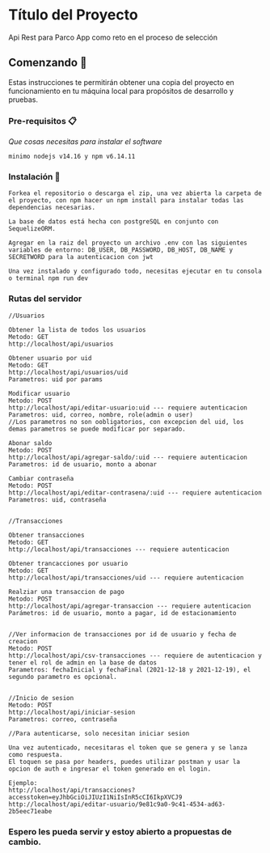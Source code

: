 # Título del Proyecto

<p>Api Rest para Parco App como reto en el proceso de selección</p>

## Comenzando 🚀

<p>Estas instrucciones te permitirán obtener una copia del proyecto en funcionamiento en tu máquina local para propósitos de desarrollo y pruebas.</p>

### Pre-requisitos 📋

_Que cosas necesitas para instalar el software_

```
minimo nodejs v14.16 y npm v6.14.11
```

### Instalación 🔧

```
Forkea el repositorio o descarga el zip, una vez abierta la carpeta de el proyecto, con npm hacer un npm install para instalar todas las dependencias necesarias.

La base de datos está hecha con postgreSQL en conjunto con SequelizeORM.

Agregar en la raiz del proyecto un archivo .env con las siguientes variables de entorno: DB_USER, DB_PASSWORD, DB_HOST, DB_NAME y SECRETWORD para la autenticacion con jwt

Una vez instalado y configurado todo, necesitas ejecutar en tu consola o terminal npm run dev
```

### Rutas del servidor

```
//Usuarios

Obtener la lista de todos los usuarios
Metodo: GET
http://localhost/api/usuarios

Obtener usuario por uid
Metodo: GET
http://localhost/api/usuarios/uid
Parametros: uid por params

Modificar usuario
Metodo: POST
http://localhost/api/editar-usuario:uid --- requiere autenticacion
Parametros: uid, correo, nombre, role(admin o user)
//Los parametros no son oobligatorios, con excepcion del uid, los demas parametros se puede modificar por separado.

Abonar saldo
Metodo: POST
http://localhost/api/agregar-saldo/:uid --- requiere autenticacion
Parametros: id de usuario, monto a abonar

Cambiar contraseña
Metodo: POST
http://localhost/api/editar-contrasena/:uid --- requiere autenticacion
Parametros: uid, contraseña


//Transacciones

Obtener transacciones
Metodo: GET
http://localhost/api/transacciones --- requiere autenticacion

Obtener trancacciones por usuario
Metodo: GET
http://localhost/api/transacciones/uid --- requiere autenticacion

Realziar una transaccion de pago
Metodo: POST
http://localhost/api/agregar-transaccion --- requiere autenticacion
Parámetros: id de usuario, monto a pagar, id de estacionamiento


//Ver informacion de transacciones por id de usuario y fecha de creacion
Metodo: POST
http://localhost/api/csv-transacciones --- requiere de autenticacion y tener el rol de admin en la base de datos
Parametros: fechaInicial y fechaFinal (2021-12-18 y 2021-12-19), el segundo parametro es opcional.


//Inicio de sesion
Metodo: POST
http://localhost/api/iniciar-sesion
Parametros: correo, contraseña

//Para autenticarse, solo necesitan iniciar sesion

Una vez autenticado, necesitaras el token que se genera y se lanza como respuesta.
El toquen se pasa por headers, puedes utilizar postman y usar la opcion de auth e ingresar el token generado en el login.

Ejemplo:
http://localhost/api/transacciones?accesstoken=eyJhbGciOiJIUzI1NiIsInR5cCI6IkpXVCJ9
http://localhost/api/editar-usuario/9e81c9a0-9c41-4534-ad63-2b5eec71eabe
```


### Espero les pueda servir y estoy abierto a propuestas de cambio.
